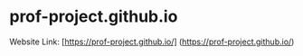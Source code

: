 # prof-project.github.io

Website Link: [https://prof-project.github.io/] (https://prof-project.github.io/)
